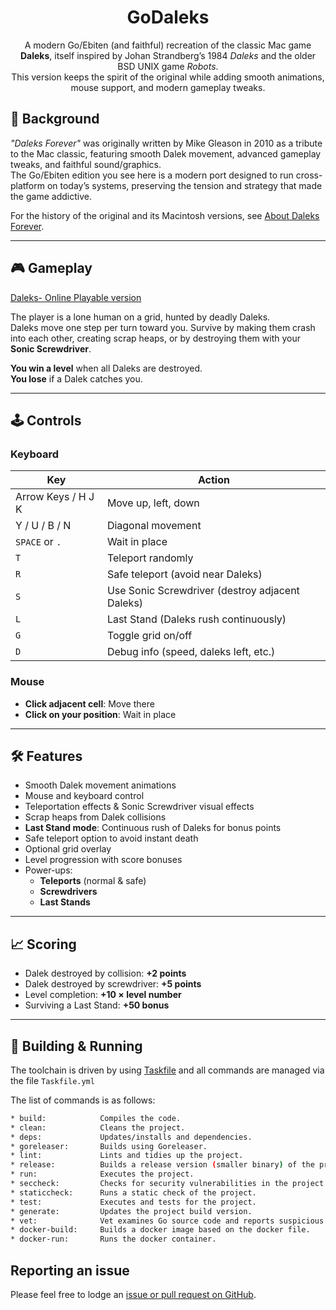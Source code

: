 <div align="center">

# GoDaleks

A modern Go/Ebiten (and faithful) recreation of the classic Mac game **Daleks**, itself inspired by Johan Strandberg’s 1984 _Daleks_ and the older BSD UNIX game _Robots_.  
This version keeps the spirit of the original while adding smooth animations, mouse support, and modern gameplay tweaks.
</div>

## 📜 Background

_"Daleks Forever"_ was originally written by Mike Gleason in 2010 as a tribute to the Mac classic, featuring smooth Dalek movement, advanced gameplay tweaks, and faithful sound/graphics.  
The Go/Ebiten edition you see here is a modern port designed to run cross-platform on today’s systems, preserving the tension and strategy that made the game addictive.

For the history of the original and its Macintosh versions, see [About Daleks Forever](About%20Daleks%20Forever.txt).

---

## 🎮 Gameplay

[Daleks- Online Playable version](https://AaronSaikovski.github.io/godaleks)

The player is a lone human on a grid, hunted by deadly Daleks.  
Daleks move one step per turn toward you. Survive by making them crash into each other, creating scrap heaps, or by destroying them with your **Sonic Screwdriver**.

**You win a level** when all Daleks are destroyed.  
**You lose** if a Dalek catches you.

---

## 🕹️ Controls

### **Keyboard**

| Key                | Action                                          |
| ------------------ | ----------------------------------------------- |
| Arrow Keys / H J K | Move up, left, down                             |
| Y / U / B / N      | Diagonal movement                               |
| `SPACE` or `.`     | Wait in place                                   |
| `T`                | Teleport randomly                               |
| `R`                | Safe teleport (avoid near Daleks)               |
| `S`                | Use Sonic Screwdriver (destroy adjacent Daleks) |
| `L`                | Last Stand (Daleks rush continuously)           |
| `G`                | Toggle grid on/off                              |
| `D`                | Debug info (speed, daleks left, etc.)           |

### **Mouse**

- **Click adjacent cell**: Move there
- **Click on your position**: Wait in place

---

## 🛠 Features

- Smooth Dalek movement animations
- Mouse and keyboard control
- Teleportation effects & Sonic Screwdriver visual effects
- Scrap heaps from Dalek collisions
- **Last Stand mode**: Continuous rush of Daleks for bonus points
- Safe teleport option to avoid instant death
- Optional grid overlay
- Level progression with score bonuses
- Power-ups:
  - **Teleports** (normal & safe)
  - **Screwdrivers**
  - **Last Stands**

---

## 📈 Scoring

- Dalek destroyed by collision: **+2 points**
- Dalek destroyed by screwdriver: **+5 points**
- Level completion: **+10 × level number**
- Surviving a Last Stand: **+50 bonus**

---

## 🚀 Building & Running

The toolchain is driven by using [Taskfile](https://taskfile.dev/) and all commands are managed via the file `Taskfile.yml`

The list of commands is as follows:

```bash
* build:            Compiles the code.
* clean:            Cleans the project.
* deps:             Updates/installs and dependencies.
* goreleaser:       Builds using Goreleaser.
* lint:             Lints and tidies up the project.
* release:          Builds a release version (smaller binary) of the project.
* run:              Executes the project.
* seccheck:         Checks for security vulnerabilities in the project.
* staticcheck:      Runs a static check of the project.
* test:             Executes and tests for the project.
* generate:         Updates the project build version.
* vet:              Vet examines Go source code and reports suspicious constructs.
* docker-build:     Builds a docker image based on the docker file.
* docker-run:       Runs the docker container.
```


## Reporting an issue

Please feel free to lodge an [issue or pull request on GitHub](https://github.com/AaronSaikovski/godaleks/issues).